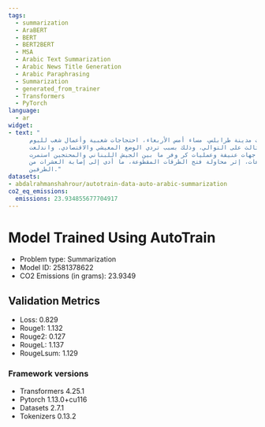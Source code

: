 ```yaml
---
tags:
  - summarization
  - AraBERT
  - BERT
  - BERT2BERT
  - MSA
  - Arabic Text Summarization
  - Arabic News Title Generation
  - Arabic Paraphrasing
  - Summarization
  - generated_from_trainer
  - Transformers
  - PyTorch
language:
  - ar
widget:
- text: "
      شهدت مدينة طرابلس، مساء أمس الأربعاء، احتجاجات شعبية وأعمال شغب لليوم
      الثالث على التوالي، وذلك بسبب تردي الوضع المعيشي والاقتصادي. واندلعت
      مواجهات عنيفة وعمليات كر وفر ما بين الجيش اللبناني والمحتجين استمرت
      لساعات، إثر محاولة فتح الطرقات المقطوعة، ما أدى إلى إصابة العشرات من
      الطرفين."
datasets:
- abdalrahmanshahrour/autotrain-data-auto-arabic-summarization
co2_eq_emissions:
  emissions: 23.934855677704917
---
```


# Model Trained Using AutoTrain

- Problem type: Summarization
- Model ID: 2581378622
- CO2 Emissions (in grams): 23.9349

## Validation Metrics

- Loss: 0.829
- Rouge1: 1.132
- Rouge2: 0.127
- RougeL: 1.137
- RougeLsum: 1.129

### Framework versions

- Transformers 4.25.1
- Pytorch 1.13.0+cu116
- Datasets 2.7.1
- Tokenizers 0.13.2

  